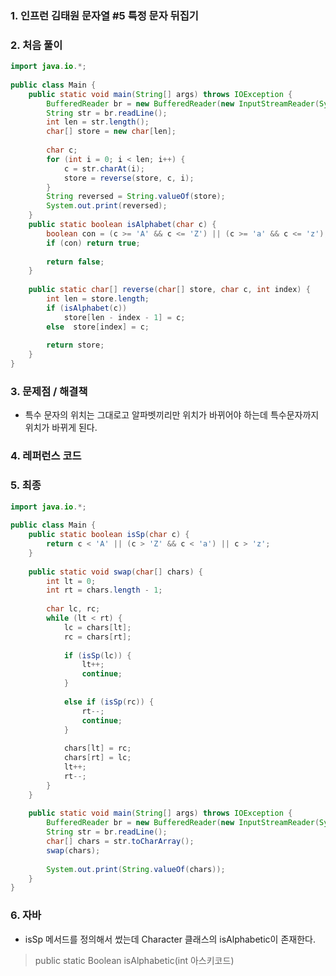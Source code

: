 ### 1. 인프런 김태원 문자열 #5 특정 문자 뒤집기

### 2. 처음 풀이

``` java
import java.io.*;  
  
public class Main {  
    public static void main(String[] args) throws IOException {  
        BufferedReader br = new BufferedReader(new InputStreamReader(System.in));  
		String str = br.readLine();  
		int len = str.length();  
		char[] store = new char[len];  
  
		char c;  
		for (int i = 0; i < len; i++) {  
            c = str.charAt(i);  
			store = reverse(store, c, i);  
		}  
        String reversed = String.valueOf(store);  
		System.out.print(reversed);  
	}  
    public static boolean isAlphabet(char c) {  
        boolean con = (c >= 'A' && c <= 'Z') || (c >= 'a' && c <= 'z');  
		if (con) return true;  
  
		return false;
	}  
  
    public static char[] reverse(char[] store, char c, int index) {  
        int len = store.length;  
		if (isAlphabet(c))  
            store[len - index - 1] = c;  
		else  store[index] = c;  
  
		return store;  
	}  
}
```

### 3. 문제점 / 해결책
* 특수 문자의 위치는 그대로고 알파벳끼리만 위치가 바뀌어야 하는데 특수문자까지 위치가 바뀌게 된다.

### 4. 레퍼런스 코드

### 5. 최종

``` java
import java.io.*;  
  
public class Main {  
    public static boolean isSp(char c) {  
        return c < 'A' || (c > 'Z' && c < 'a') || c > 'z';  
	}  
  
    public static void swap(char[] chars) {  
        int lt = 0;  
		int rt = chars.length - 1;  
  
		char lc, rc;  
		while (lt < rt) {  
            lc = chars[lt];  
			rc = chars[rt];  
  
			if (isSp(lc)) {  
                lt++;  
				continue;
			}  
  
            else if (isSp(rc)) {  
                rt--;  
				continue;
			}  
  
            chars[lt] = rc;  
			chars[rt] = lc;  
			lt++;  
			rt--;  
		}  
    }
     
    public static void main(String[] args) throws IOException {  
        BufferedReader br = new BufferedReader(new InputStreamReader(System.in));  
		String str = br.readLine();  
		char[] chars = str.toCharArray();  
		swap(chars);  
  
		System.out.print(String.valueOf(chars));  
	}  
}
```
### 6. 자바
* isSp 메서드를 정의해서 썼는데 Character 클래스의 isAlphabetic이 존재한다.
> public  static Boolean isAlphabetic(int 아스키코드)
<!--stackedit_data:
eyJoaXN0b3J5IjpbMjMzODcwOTU0LDc3Njc3NTQyMCwtMTI2Mj
k3NDMzNF19
-->